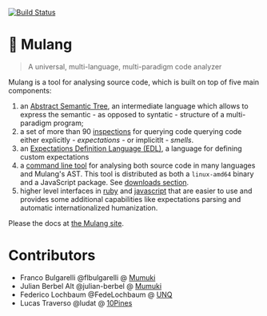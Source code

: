 [![Build Status](https://travis-ci.org/mumuki/mulang.svg?branch=master)](https://travis-ci.org/mumuki/mulang)

# :bamboo: Mulang

> A universal, multi-language, multi-paradigm code analyzer

Mulang is a tool for analysing source code, which is built on top of five main components:

  1. an [Abstract Semantic Tree](https://mumuki.github.io/mulang/astspec/), an intermediate language which allows to express the semantic - as opposed to syntatic - structure of a multi-paradigm program;
  2. a set of more than 90 [inspections](https://mumuki.github.io/mulang/inspections) for querying code querying code either explicitly - _expectations_ - or implicitlt - _smells_.
  3. an [Expectations Definition Language (EDL)](https://mumuki.github.io/mulang/edlspec), a language for defining custom expectations
  4. a [command line tool](https://mumuki.github.io/mulang/clispec/) for analysing both source code in many languages and Mulang's AST. This tool is distributed as both a `linux-amd64` binary and a JavaScript package. See [downloads section](https://github.com/mumuki/mulang/releases).
  5. higher level interfaces in [ruby](https://rubygems.org/gems/mulang) and [javascript](https://www.npmjs.com/package/mulang) that are easier to use and provides some additional capabilities like expectations parsing and automatic internationalized humanization.


Please the docs at [the Mulang site](https://mumuki.github.io/mulang/).

# Contributors

 * Franco Bulgarelli @flbulgarelli @ [Mumuki](https://mumuki.org)
 * Julian Berbel Alt @julian-berbel @ [Mumuki](https://mumuki.org)
 * Federico Lochbaum @FedeLochbaum @ [UNQ](http://www.unq.edu.ar/)
 * Lucas Traverso @ludat @ [10Pines](https://www.10pines.com)
